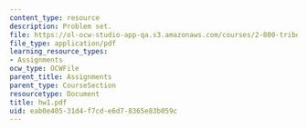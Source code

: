 ```yaml
---
content_type: resource
description: Problem set.
file: https://ol-ocw-studio-app-qa.s3.amazonaws.com/courses/2-800-tribology-fall-2004/eab0e40531d4f7cde6d78365e83b059c_hw1.pdf
file_type: application/pdf
learning_resource_types:
- Assignments
ocw_type: OCWFile
parent_title: Assignments
parent_type: CourseSection
resourcetype: Document
title: hw1.pdf
uid: eab0e405-31d4-f7cd-e6d7-8365e83b059c
---
```

